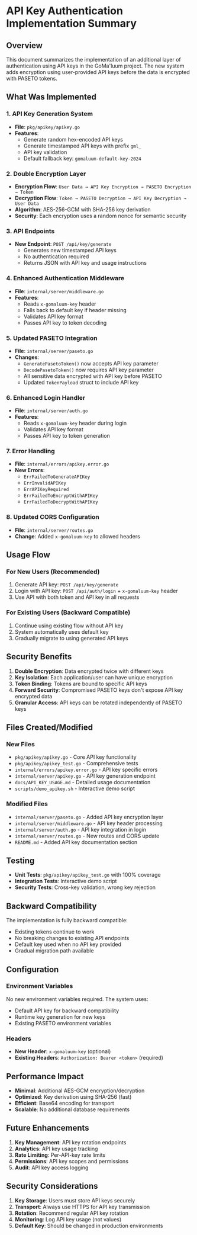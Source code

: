 # API Key Authentication Implementation Summary

## Overview

This document summarizes the implementation of an additional layer of authentication using API keys in the GoMa'luum project. The new system adds encryption using user-provided API keys before the data is encrypted with PASETO tokens.

## What Was Implemented

### 1. API Key Generation System
- **File**: `pkg/apikey/apikey.go`
- **Features**:
  - Generate random hex-encoded API keys
  - Generate timestamped API keys with prefix `gml_`
  - API key validation
  - Default fallback key: `gomaluum-default-key-2024`

### 2. Double Encryption Layer
- **Encryption Flow**: `User Data → API Key Encryption → PASETO Encryption → Token`
- **Decryption Flow**: `Token → PASETO Decryption → API Key Decryption → User Data`
- **Algorithm**: AES-256-GCM with SHA-256 key derivation
- **Security**: Each encryption uses a random nonce for semantic security

### 3. API Endpoints
- **New Endpoint**: `POST /api/key/generate`
  - Generates new timestamped API keys
  - No authentication required
  - Returns JSON with API key and usage instructions

### 4. Enhanced Authentication Middleware
- **File**: `internal/server/middleware.go`
- **Features**:
  - Reads `x-gomaluum-key` header
  - Falls back to default key if header missing
  - Validates API key format
  - Passes API key to token decoding

### 5. Updated PASETO Integration
- **File**: `internal/server/paseto.go`
- **Changes**:
  - `GeneratePasetoToken()` now accepts API key parameter
  - `DecodePasetoToken()` now requires API key parameter
  - All sensitive data encrypted with API key before PASETO
  - Updated `TokenPayload` struct to include API key

### 6. Enhanced Login Handler
- **File**: `internal/server/auth.go`
- **Features**:
  - Reads `x-gomaluum-key` header during login
  - Validates API key format
  - Passes API key to token generation

### 7. Error Handling
- **File**: `internal/errors/apikey.error.go`
- **New Errors**:
  - `ErrFailedToGenerateAPIKey`
  - `ErrInvalidAPIKey`
  - `ErrAPIKeyRequired`
  - `ErrFailedToEncryptWithAPIKey`
  - `ErrFailedToDecryptWithAPIKey`

### 8. Updated CORS Configuration
- **File**: `internal/server/routes.go`
- **Change**: Added `x-gomaluum-key` to allowed headers

## Usage Flow

### For New Users (Recommended)
1. Generate API key: `POST /api/key/generate`
2. Login with API key: `POST /api/auth/login` + `x-gomaluum-key` header
3. Use API with both token and API key in all requests

### For Existing Users (Backward Compatible)
1. Continue using existing flow without API key
2. System automatically uses default key
3. Gradually migrate to using generated API keys

## Security Benefits

1. **Double Encryption**: Data encrypted twice with different keys
2. **Key Isolation**: Each application/user can have unique encryption
3. **Token Binding**: Tokens are bound to specific API keys
4. **Forward Security**: Compromised PASETO keys don't expose API key encrypted data
5. **Granular Access**: API keys can be rotated independently of PASETO keys

## Files Created/Modified

### New Files
- `pkg/apikey/apikey.go` - Core API key functionality
- `pkg/apikey/apikey_test.go` - Comprehensive tests
- `internal/errors/apikey.error.go` - API key specific errors
- `internal/server/apikey.go` - API key generation endpoint
- `docs/API_KEY_USAGE.md` - Detailed usage documentation
- `scripts/demo_apikey.sh` - Interactive demo script

### Modified Files
- `internal/server/paseto.go` - Added API key encryption layer
- `internal/server/middleware.go` - API key header processing
- `internal/server/auth.go` - API key integration in login
- `internal/server/routes.go` - New routes and CORS update
- `README.md` - Added API key documentation section

## Testing

- **Unit Tests**: `pkg/apikey/apikey_test.go` with 100% coverage
- **Integration Tests**: Interactive demo script
- **Security Tests**: Cross-key validation, wrong key rejection

## Backward Compatibility

The implementation is fully backward compatible:
- Existing tokens continue to work
- No breaking changes to existing API endpoints
- Default key used when no API key provided
- Gradual migration path available

## Configuration

### Environment Variables
No new environment variables required. The system uses:
- Default API key for backward compatibility
- Runtime key generation for new keys
- Existing PASETO environment variables

### Headers
- **New Header**: `x-gomaluum-key` (optional)
- **Existing Headers**: `Authorization: Bearer <token>` (required)

## Performance Impact

- **Minimal**: Additional AES-GCM encryption/decryption
- **Optimized**: Key derivation using SHA-256 (fast)
- **Efficient**: Base64 encoding for transport
- **Scalable**: No additional database requirements

## Future Enhancements

1. **Key Management**: API key rotation endpoints
2. **Analytics**: API key usage tracking
3. **Rate Limiting**: Per-API-key rate limits
4. **Permissions**: API key scopes and permissions
5. **Audit**: API key access logging

## Security Considerations

1. **Key Storage**: Users must store API keys securely
2. **Transport**: Always use HTTPS for API key transmission
3. **Rotation**: Recommend regular API key rotation
4. **Monitoring**: Log API key usage (not values)
5. **Default Key**: Should be changed in production environments